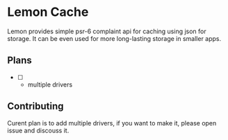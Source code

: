 # Lemon Cache

Lemon provides simple psr-6 complaint api for caching using json for storage. It can be even used for more long-lasting storage in smaller apps. 

## Plans

- [ ] - multiple drivers


## Contributing

Curent plan is to add multiple drivers, if you want to make it, please open issue and discouss it.
